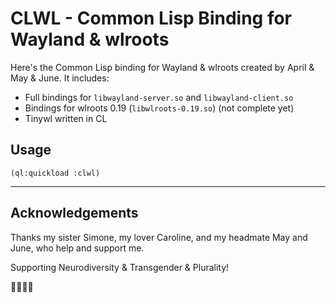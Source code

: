 # CLWL - Common Lisp Binding for Wayland & wlroots

Here's the Common Lisp binding for Wayland & wlroots created by April & May & June. It includes:

- Full bindings for `libwayland-server.so` and `libwayland-client.so`
- Bindings for wlroots 0.19 (`libwlroots-0.19.so`) (not complete yet)
- Tinywl written in CL

## Usage

```common-lisp
(ql:quickload :clwl)
```

---

## Acknowledgements

Thanks my sister Simone, my lover Caroline, and my headmate May and June, who help and support me.

Supporting Neurodiversity & Transgender & Plurality!

🏳️‍🌈🏳️‍⚧️